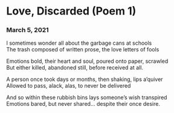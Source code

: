 # Love, Discarded (Poem 1)
### March 5, 2021

I sometimes wonder all about the garbage cans at schools  
The trash composed of written prose, the love letters of fools

Emotions bold, their heart and soul, poured onto paper, scrawled  
But either killed, abandoned still, before received at all.

A person once took days or months, then shaking, lips a’quiver  
Allowed to pass, alack, alas, to never be delivered

And so within these rubbish bins lays someone’s wish transpired  
Emotions bared, but never shared… despite their once desire.

